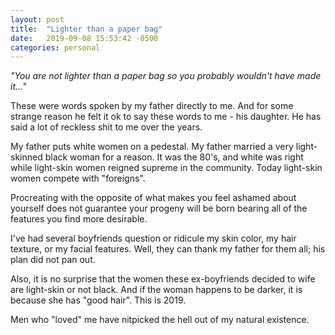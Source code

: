 ```yaml
---
layout: post
title:  "Lighter than a paper bag"
date:   2019-09-08 15:53:42 -0500
categories: personal
---
```

*"You are not lighter than a paper bag so you probably wouldn't have made it..."*

These were words spoken by my father directly to me. And for some strange reason he felt it ok to say these words to me - his daughter. He has said a lot of reckless shit to me over the years. 

My father puts white women on a pedestal. My father married a very light-skinned black woman for a reason. It was the 80's, and white was right while light-skin women reigned supreme in the community. Today light-skin women compete with "foreigns". 

Procreating with the opposite of what makes you feel ashamed about yourself does not guarantee your progeny will be born bearing all of the features you find more desirable.

I've had several boyfriends question or ridicule my skin color, my hair texture, or my facial features. Well, they can thank my father for them all; his plan did not pan out.


Also, it is no surprise that the women these ex-boyfriends decided to wife are light-skin or not black. And if the woman happens to be darker, it is because she has "good hair". This is 2019.

Men who "loved" me have nitpicked the hell out of my natural existence.
